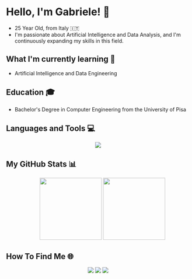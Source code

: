 # Hello, I'm Gabriele! 👋
- 25 Year Old, from Italy 🇮🇹
- I'm passionate about Artificial Intelligence and Data Analysis, and I'm continuously expanding my skills in this field.

## What I'm currently learning 🌱
- Artificial Intelligence and Data Engineering

## Education 🎓
- Bachelor's Degree in Computer Engineering from the University of Pisa

## Languages and Tools 💻
<p align="center">
  <a href="https://skillicons.dev">
    <img src="https://skillicons.dev/icons?i=c,cpp,java,kotlin,py,php,js,html,css,tailwind,redis,mongodb,mysql,linux,idea,docker,vscode,latex" />
  </a>
</p>


## My GitHub Stats 📊
<div>
<ul align="center", href="https://github.com/anuraghazra/github-readme-stats">
    <img height=170, src="https://github-readme-stats.vercel.app/api/top-langs/?username=gabrielemarino-gm&layout=compact&theme=dark&size_weight=0.5&count_weight=0.5">
    <img height=170, src = "https://github-readme-stats.vercel.app/api?username=gabrielemarino-gm&show_icons=true&theme=dark">
</ul>
</div>

## How To Find Me 🌐
<p align="center">
  <a style="text-decoration: none;" href="https://www.instagram.com/gabrielemarino.exe/">
    <img src="https://skillicons.dev/icons?i=instagram"/>
  </a>
  <a style="text-decoration: none;" href="https://twitter.com/1gabry98/">
    <img src="https://skillicons.dev/icons?i=twitter"/>
  </a>
  <a style="text-decoration: none;"href="https://www.linkedin.com/in/ing-gabrielemarino98/">
    <img src="https://skillicons.dev/icons?i=linkedin"/>
  </a>
</p>

<!---
gabrielemarino-gm/gabrielemarino-gm is a ✨ special ✨ repository because its `README.md` (this file) appears on your GitHub profile.
You can click the Preview link to take a look at your changes.
--->
